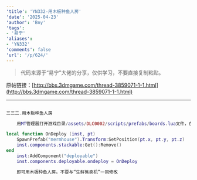 ```yaml
---
'title': 'YN332-用木板种鱼人房'
'date': '2025-04-23'
'author': 'Bny'
'tags':
- '易宁'
'aliases':
- 'YN332'
'comments': false
'url': '/p/624/'
---
```


> 代码来源于“易宁”大佬的分享，仅供学习，不要直接复制粘贴。

原帖链接：[http://bbs.3dmgame.com/thread-3859071-1-1.html](http://bbs.3dmgame.com/thread-3859071-1-1.html)

---

```lua  

三三二.用木板种鱼人房

	用MT管理器打开游戏目录/assets/DLC0002/scripts/prefabs/boards.lua文件，在inst:AddComponent("inspectable")的下一行插入以下内容：

local function OnDeploy (inst, pt)
	SpawnPrefab("mermhouse").Transform:SetPosition(pt.x, pt.y, pt.z)
	inst.components.stackable:Get():Remove()
end
	inst:AddComponent("deployable")
	inst.components.deployable.ondeploy = OnDeploy

	即可用木板种鱼人房。不要与“生鲜售卖机”一同修改

```  

